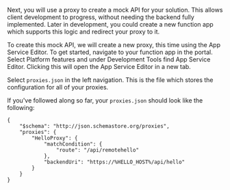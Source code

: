 Next, you will use a proxy to create a mock API for your solution. This allows client development to progress, without needing the backend fully implemented. Later in development, you could create a new function app which supports this logic and redirect your proxy to it.

To create this mock API, we will create a new proxy, this time using the App Service Editor. To get started, navigate to your function app in the portal. Select Platform features and under Development Tools find App Service Editor. Clicking this will open the App Service Editor in a new tab.

Select `proxies.json` in the left navigation. This is the file which stores the configuration for all of your proxies. 

If you've followed along so far, your `proxies.json` should look like the following:

```
{
    "$schema": "http://json.schemastore.org/proxies",
    "proxies": {
        "HelloProxy": {
            "matchCondition": {
                "route": "/api/remotehello"
            },
            "backendUri": "https://%HELLO_HOST%/api/hello"
        }
    }
}
```
